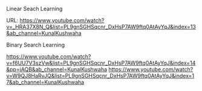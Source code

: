 Linear Seach Learning

URL: https://www.youtube.com/watch?v=_HRA37X8N_Q&list=PL9gnSGHSqcnr_DxHsP7AW9ftq0AtAyYqJ&index=13&ab_channel=KunalKushwaha

Binary Search Learning

https://www.youtube.com/watch?v=f6UU7V3szVw&list=PL9gnSGHSqcnr_DxHsP7AW9ftq0AtAyYqJ&index=14&pp=iAQB&ab_channel=KunalKushwaha
https://www.youtube.com/watch?v=W9QJ8HaRvJQ&list=PL9gnSGHSqcnr_DxHsP7AW9ftq0AtAyYqJ&index=17&ab_channel=KunalKushwaha
